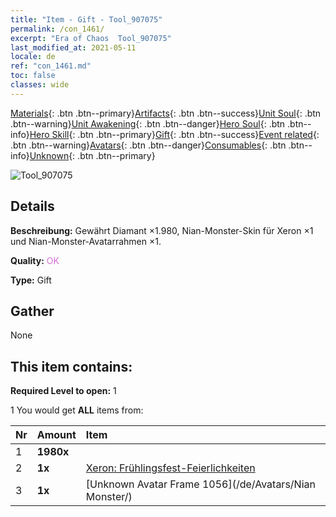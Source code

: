 ```yaml
---
title: "Item - Gift - Tool_907075"
permalink: /con_1461/
excerpt: "Era of Chaos  Tool_907075"
last_modified_at: 2021-05-11
locale: de
ref: "con_1461.md"
toc: false
classes: wide
---
```

 [Materials](/ItemsDE/){: .btn .btn--primary}[Artifacts](/ItemsDE/Artifacts/){: .btn .btn--success}[Unit Soul](/ItemsDE/UnitSoul/){: .btn .btn--warning}[Unit Awakening](/ItemsDE/UnitAwakening/){: .btn .btn--danger}[Hero Soul](/ItemsDE/HeroSoul/){: .btn .btn--info}[Hero Skill](/ItemsDE/HeroSkill/){: .btn .btn--primary}[Gift](/ItemsDE/Gift/){: .btn .btn--success}[Event related](/ItemsDE/Events/){: .btn .btn--warning}[Avatars](/ItemsDE/Avatars/){: .btn .btn--danger}[Consumables](/ItemsDE/Consumables/){: .btn .btn--info}[Unknown](/ItemsDE/Unknown/){: .btn .btn--primary}

 ![Tool_907075](/images/t/i_907075.png)

## Details
 **Beschreibung:** Gewährt Diamant ×1.980, Nian-Monster-Skin für Xeron ×1 und Nian-Monster-Avatarrahmen ×1.

 **Quality:** <span style="color: #DA70D6">OK</span>

 **Type:** Gift

## Gather

  None

## This item contains:

 **Required Level to open:** 1

 1 You would get **ALL** items  from:

  | Nr | Amount |     Item    |
  |:---|:-------|:------------|
  | 1 |  **1980x** | <i class="fas fa-gem"/> |  | 
  | 2 |  **1x** | [Xeron: Frühlingsfest-Feierlichkeiten](/ItemsDE/con_1063/) |  | 
  | 3 |  **1x** | [Unknown Avatar Frame 1056](/de/Avatars/Nian Monster/) |  | 
